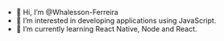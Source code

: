 - 👋 Hi, I’m @Whalesson-Ferreira
- 👀 I’m interested in developing applications using JavaScript.
- 🌱 I’m currently learning React Native, Node and React.


<!---
Whalesson-Ferreira/Whalesson-Ferreira is a ✨ special ✨ repository because its `README.md` (this file) appears on your GitHub profile.
You can click the Preview link to take a look at your changes.
--->
